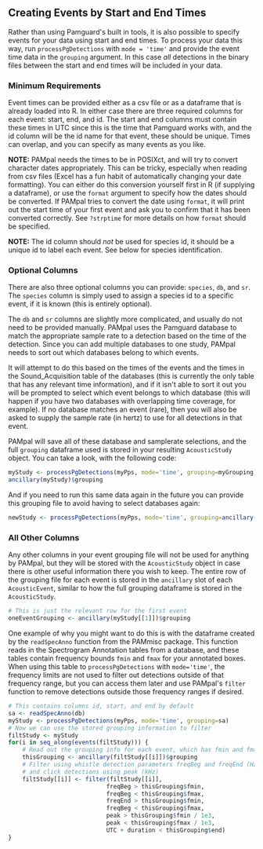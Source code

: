 ## Creating Events by Start and End Times

Rather than using Pamguard's built in tools, it is also possible to specify
events for your data using start and end times. To process your data this
way, run `processPgDetections` with `mode = 'time'` and provide the event time
data in the `grouping` argument. In this case *all* detections in the binary files
between the start and end times will be included in your data.

### Minimum Requirements

Event times can be provided either as a csv file or as a dataframe that is already
loaded into R. In either case there are three required columns for each event: 
start, end, and id. The start and end columns must contain these times in UTC
since this is the time that Pamguard works with, and the id column will be the
id name for that event, these should be unique. Times can overlap, and you can
specify as many events as you like.

**NOTE:** PAMpal needs the times to be in POSIXct, and will try to convert character
dates appropriately. This can be tricky, especially when reading from csv files 
(Excel has a fun habit of automatically changing your date formatting). You can 
either do this conversion yourself first in R (if supplying a dataframe), or use
the `format` argument to specify how the dates should be converted. If PAMpal tries
to convert the date using `format`, it will print out the start time of your first
event and ask you to confirm that it has been converted correctly. 
See `?strptime` for more details on how `format` should be specified.

**NOTE:** The id column should *not* be used for species id, it should be a unique
id to label each event. See below for species identification.

### Optional Columns

There are also three optional columns you can provide: `species`, `db`, and `sr`. The
`species` column is simply used to assign a species id to a specific event, if it
is known (this is entirely optional).

The `db` and `sr` columns are slightly more complicated, and usually do not need to
be provided manually. PAMpal uses the Pamguard database to match the appropriate 
sample rate to a detection based on the time of the detection. Since you can
add multiple databases to one study, PAMpal needs to sort out which databases
belong to which events.

It will attempt to do this based on the times of the 
events and the times in the Sound_Acquisition table of the databases (this is currently
the only table that has any relevant time information), and if it isn't able to sort it out
you will be prompted to select which event belongs to which database (this will
happen if you have two databases with overlapping time coverage, for example). If no
database matches an event (rare), then you will also be asked to supply the
sample rate (in hertz) to use for all detections in that event. 

PAMpal will save all of these database and samplerate selections, and the full
`grouping` dataframe used is stored in your resulting `AcousticStudy` object.
You can take a look, with the following code:

```r
myStudy <- processPgDetections(myPps, mode='time', grouping=myGrouping)
ancillary(myStudy)$grouping
```
And if you need to run this same data again in the future you can provide this
grouping file to avoid having to select databases again:

```r
newStudy <- processPgDetections(myPps, mode='time', grouping=ancillary(myStudy)$grouping)
```

### All Other Columns

Any other columns in your event grouping file will not be used for anything by PAMpal,
but they will be stored with the `AcousticStudy` object in case there is other
useful information there you wish to keep. The entire row of the grouping file for 
each event is stored in the `ancillary` slot of each `AcousticEvent`, similar to how
the full grouping dataframe is stored in the `AcousticStudy`.

```r
# This is just the relevant row for the first event
oneEventGrouping <- ancillary(myStudy[[1]])$grouping
```

One example of why you might want to do this is with the dataframe created by the
`readSpecAnno` function from the PAMmisc package. This function reads in the 
Spectrogram Annotation tables from a database, and these tables contain
frequency bounds `fmin` and `fmax` for your annotated boxes. When using this table
to `processPgDetections` with `mode='time'`, the frequency limits are not used to
filter out detections outside of that frequency range, but you can access them
later and use PAMpal's `filter` function to remove detections outside those
frequency ranges if desired.

```r
# This contains columns id, start, and end by default
sa <- readSpecAnno(db)
myStudy <- processPgDetections(myPps, mode='time', grouping=sa)
# Now we can use the stored grouping information to filter
filtStudy <- myStudy
for(i in seq_along(events(filtStudy))) {
    # Read out the grouping info for each event, which has fmin and fmax
    thisGrouping <- ancillary(filtStudy[[i]])$grouping
    # Filter using whistle detection parameters freqBeg and freqEnd (Hz)
    # and click detections using peak (kHz)
    filtStudy[[i]] <- filter(filtStudy[[i]],
                            freqBeg > thisGrouping$fmin,
                            freqBeg < thisGrouping$fmax,
                            freqEnd > thisGrouping$fmin,
                            freqBeg < thisGrouping$fmax,
                            peak > thisGrouping$fmin / 1e3,
                            peak < thisGrouping$fmax / 1e3,
                            UTC + duration < thisGrouping$end)
}
```
